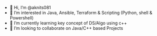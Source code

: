 - 👋 Hi, I’m @aknits081
- 👀 I’m interested in Java, Ansible, Terraform & Scripting (Python, shell & Powershell)
- 🌱 I’m currently learning key concept of DS/Algo using c++
- 💞️ I’m looking to collaborate on Java/C++ based Projects
